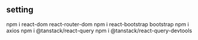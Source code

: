 ## setting

npm i react-dom react-router-dom
npm i react-bootstrap bootstrap
npm i axios
npm i @tanstack/react-query
npm i @tanstack/react-query-devtools
